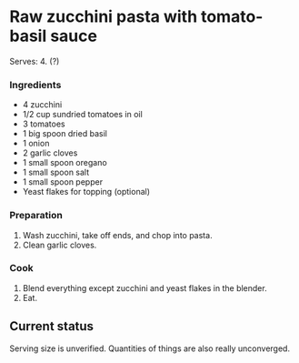 # Raw zucchini pasta with tomato-basil sauce

Serves: 4. (?)

### Ingredients

- 4 zucchini
- 1/2 cup sundried tomatoes in oil
- 3 tomatoes
- 1 big spoon dried basil
- 1 onion
- 2 garlic cloves
- 1 small spoon oregano
- 1 small spoon salt
- 1 small spoon pepper
- Yeast flakes for topping (optional)

### Preparation

1. Wash zucchini, take off ends, and chop into pasta.
1. Clean garlic cloves.

### Cook

1. Blend everything except zucchini and yeast flakes in the blender.
1. Eat.

## Current status

Serving size is unverified. Quantities of things are also really
unconverged.

